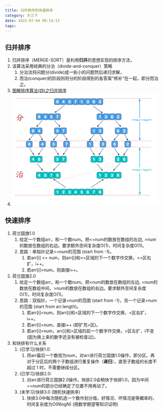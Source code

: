 ```yaml
---
title: 归并排序和快速排序
category: 大三下
date: 2022-07-04 09:14:13
tags:
---
```

## 归并排序
1. 归并排序（MERGE-SORT）是利用**归并**的思想实现的排序方法，
2. 该算法采用经典的分治（divide-and-conquer）策略
   1. 分治法将问题分(divide)成一些小的问题然后递归求解，
   2. 而治(conquer)的阶段则将分的阶段得到的各答案"修补"在一起，即分而治之。
3. [图解排序算法(四)之归并排序](https://www.cnblogs.com/chengxiao/p/6194356.html)
4. ![](image/2022-07-04-09-18-31.png)

## 快速排序
1. 荷兰国旗1.0
   1. 给定一个数组arr，和一个数num。把<=num的数放在数组的左边, >num的数放在数组的右边。要求额外空间复杂度O(1)，时间复杂度O(1)。
   2. 思路：单指针记录<=num的范围 (start from -1)。
      1. 若arr[i] <= num，则arr[i]和<=区域的下一个数字作交换，<=区右扩，i++。
      2. 若arr[i]>num，则直接i++。
2. 荷兰国旗2.0
   1. 给定一个数组arr，和一个数num。把<num的数放在数组的左边, =num的数放在数组中间，>num的数放在数组的右边。要求额外空间复杂度O(1)，时间复杂度O(1)。
   2. 思路：双指针，一个记录<num的范围 (start from -1)，另一个记录>num的范围 (start from arr.length)。
      1. 若arr[i]<num，则arr[i]和<区域的下一个数字作交换，<区右扩，i++。
      2. 若arr[i]=num，直接i++ (即扩充=区)。
      3. 若arr[i]>num，arr[i]和>区域的前一个数字作交换，>区左扩，i不变 (因为换上来的数字还没有被检查过)。
3. 和快排有什么关系
   1. (已学习)快排1.0:
      1. 将arr最后一个数视为num，对arr进行荷兰国旗1.0操作，即分区。再对于分区后的两个子数组进行重复操作（**递归**），直至子数组的长度不超过 1 时，不需要继续分区。
   2. (已学习)快排2.0:
      1. 对arr进行荷兰国旗2.0操作。快排2.0会稍快于快排1.0，因为中间==num的部分已经确定了位置不用再动了。
   3. (未学习)快排3.0 (随机快速排序)
      1. 快排3.0中每次随机选一个数作划分值，好情况、坏情况是等概率的，时间复杂度为O(NlogN) (用数学期望等知识证明)